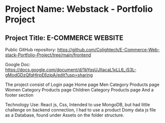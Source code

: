 # Project Name: Webstack - Portfolio Project

## Project Title: E-COMMERCE WEBSITE

Public GitHub repository: https://github.com/Colightech/E-Commerce-Web-stack-Portfolio-Project/tree/main/frontend

Google Doc: https://docs.google.com/document/d/1bYqsUJIIacaL1xLL6_jS3L-gModGDzQfqHlrpE6zipA/edit?usp=sharing

The project consist of 
Login page
Home page
Men Category Products page
Women Category Products page
Children Category Products page
And a footer section

Technology Use:
React js, Css, 
Intended to use MongoDB, but had little challenge on backend connection,
I had to use a product Domy data js file as a Database, found under Assets on the folder structure.
